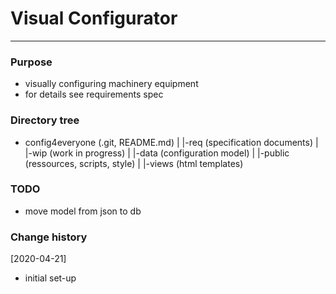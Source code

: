 # Visual Configurator

-----------------------

### Purpose
- visually configuring machinery equipment
- for details see requirements spec

### Directory tree
- config4everyone (.git, README.md) 
	| 
	|-req (specification documents)
	| 
	|-wip (work in progress) 
	|	|-data (configuration model)
	|	|-public (ressources, scripts, style)
	|	|-views (html templates)

   
### TODO
- move model from json to db

### Change history
[2020-04-21]
- initial set-up
